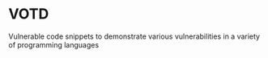 # VOTD
Vulnerable code snippets to demonstrate various vulnerabilities in a variety of programming languages
